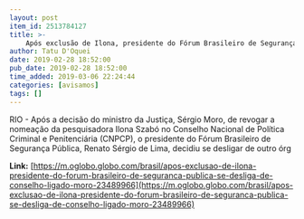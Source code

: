 ```yaml
---
layout: post
item_id: 2513784127
title: >-
    Após exclusão de Ilona, presidente do Fórum Brasileiro de Segurança Publica se desliga de conselho ligado a Moro
author: Tatu D'Oquei
date: 2019-02-28 18:52:00
pub_date: 2019-02-28 18:52:00
time_added: 2019-03-06 22:24:44
categories: [avisamos]
tags: []
---
```


RIO - Após a decisão do ministro da Justiça, Sérgio Moro, de revogar a nomeação da pesquisadora Ilona Szabó no Conselho Nacional de Política Criminal e Penitenciária (CNPCP), o presidente do Fórum Brasileiro de Segurança Pública, Renato Sérgio de Lima, decidiu se desligar de outro órg

**Link:** [https://m.oglobo.globo.com/brasil/apos-exclusao-de-ilona-presidente-do-forum-brasileiro-de-seguranca-publica-se-desliga-de-conselho-ligado-moro-23489966](https://m.oglobo.globo.com/brasil/apos-exclusao-de-ilona-presidente-do-forum-brasileiro-de-seguranca-publica-se-desliga-de-conselho-ligado-moro-23489966)

